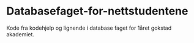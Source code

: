 # Databasefaget-for-nettstudentene
Kode fra kodehjelp og lignende i database faget for 1året gokstad akademiet. 
